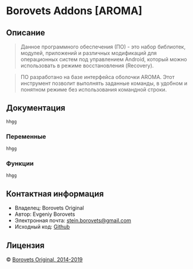 
# Borovets Addons [AROMA]

## Описание

> Данное программного обеспечения (ПО) - это набор библиотек, модулей, приложений и различных модификаций для операционных систем под управлением Android, который можно использовать в режиме восстановления (Recovery).

> ПО разработано на базе интерфейса оболочки AROMA. Этот инструмент позволит выполнять заданные команды, в удобном и понятном режиме без использования командной строки.

## Документация

`hhgg`

### Переменные

`hhgg`

### Функции

`hhgg`

## Контактная информация

* Владелец: Borovets Original
* Автор: Evgeniy Borovets
* Электронная почта: [stein.borovets@gmail.com](mailto:stein.borovets@gmail.com)
* Исходный код: [Github](https://github.com/borovets/Borovets-Addons)

## Лицензия

© [Borovets Original, 2014-2019](LICENSE.md)
